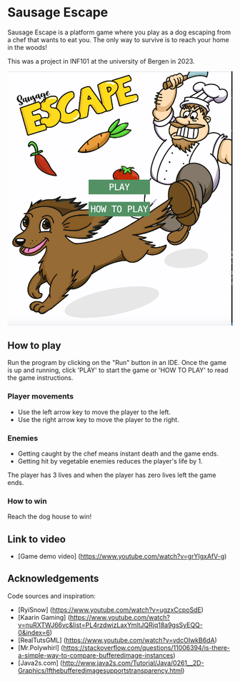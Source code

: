 # Sausage Escape

Sausage Escape is a platform game where you play as a dog escaping from a chef that wants to eat you. The only way to survive is to reach your home in the woods!

This was a project in INF101 at the university of Bergen in 2023.

![Game front page](./src/main/resources/gameFrontPage.png)

## How to play

Run the program by clicking on the "Run" button in an IDE. Once the game is up and running, click 'PLAY' to start the game or 'HOW TO PLAY' to read the game instructions.

### Player movements

- Use the left arrow key to move the player to the left.
- Use the right arrow key to move the player to the right.

### Enemies

- Getting caught by the chef means instant death and the game ends.
- Getting hit by vegetable enemies reduces the player's life by 1.

The player has 3 lives and when the player has zero lives left the game ends.

### How to win

Reach the dog house to win!

## Link to video

- [Game demo video] (https://www.youtube.com/watch?v=grYIgxAfV-g)

## Acknowledgements

Code sources and inspiration:

- [RyiSnow] (https://www.youtube.com/watch?v=ugzxCcpoSdE)
- [Kaarin Gaming] (https://www.youtube.com/watch?v=nuRXTWJ66vc&list=PL4rzdwizLaxYmltJQRjq18a9gsSyEQQ-0&index=6)
- [RealTutsGML] (https://www.youtube.com/watch?v=vdcOIwkB6dA)
- [Mr.Polywhirl] (https://stackoverflow.com/questions/11006394/is-there-a-simple-way-to-compare-bufferedimage-instances)
- [Java2s.com] (http://www.java2s.com/Tutorial/Java/0261__2D-Graphics/Ifthebufferedimagesupportstransparency.html)
